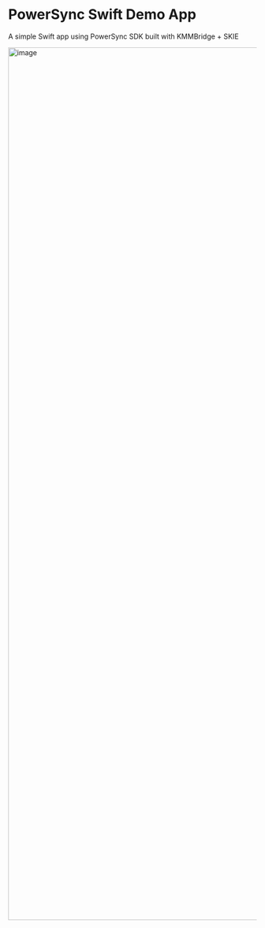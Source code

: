 # PowerSync Swift Demo App

A simple Swift app using PowerSync SDK built with KMMBridge + SKIE

<img width="1771" alt="image" src="https://github.com/powersync-ja/powersync-kotlin-swift/assets/1895233/0320613b-9adf-4698-b6e3-f5d8d6d2f6c1">
